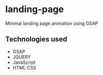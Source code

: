 # landing-page
Minimal landing page animation using GSAP

## Technologies used
* GSAP
* JQUERY
* JavaScript
* HTML CSS
